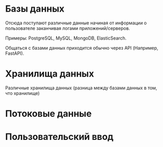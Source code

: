 # Базы данных

Отсюда поступают различные данные начиная от информации о пользователе заканчивая логами приложений/серверов.

Примеры: PostgreSQL, MySQL, MongoDB, ElasticSearch.

Общаться с базами данных приходится обычно через API (Например, FastAPI).

# Хранилища данных

Различные хранилища данных (разница между базами данных в том, что хранилище)

# Потоковые данные

# Пользовательский ввод